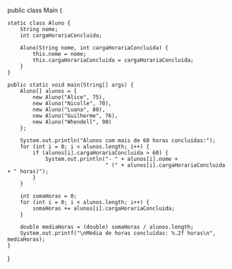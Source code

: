 public class Main {

    static class Aluno {
        String nome;
        int cargaHorariaConcluida;

        Aluno(String nome, int cargaHorariaConcluida) {
            this.nome = nome;
            this.cargaHorariaConcluida = cargaHorariaConcluida;
        }
    }

    public static void main(String[] args) {
        Aluno[] alunos = {
            new Aluno("Alice", 75),
            new Aluno("Nicolle", 70),
            new Aluno("Luana", 80),
            new Aluno("Guilherme", 76),
            new Aluno("Whendell", 90)
        };

        System.out.println("Alunos com mais de 60 horas concluídas:");
        for (int i = 0; i < alunos.length; i++) {
            if (alunos[i].cargaHorariaConcluida > 60) {
                System.out.println("- " + alunos[i].nome +
                                   " (" + alunos[i].cargaHorariaConcluida + " horas)");
            }
        }

        int somaHoras = 0;
        for (int i = 0; i < alunos.length; i++) {
            somaHoras += alunos[i].cargaHorariaConcluida;
        }

        double mediaHoras = (double) somaHoras / alunos.length;
        System.out.printf("\nMédia de horas concluídas: %.2f horas\n", mediaHoras);
    }
}
